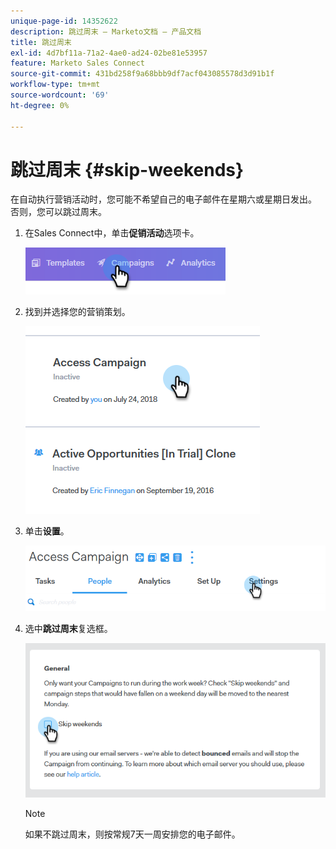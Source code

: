 ```yaml
---
unique-page-id: 14352622
description: 跳过周末 — Marketo文档 — 产品文档
title: 跳过周末
exl-id: 4d7bf11a-71a2-4ae0-ad24-02be81e53957
feature: Marketo Sales Connect
source-git-commit: 431bd258f9a68bbb9df7acf043085578d3d91b1f
workflow-type: tm+mt
source-wordcount: '69'
ht-degree: 0%

---
```


# 跳过周末 {#skip-weekends}

在自动执行营销活动时，您可能不希望自己的电子邮件在星期六或星期日发出。 否则，您可以跳过周末。

1. 在Sales Connect中，单击&#x200B;**促销活动**&#x200B;选项卡。

   ![](assets/one-2.png)

1. 找到并选择您的营销策划。

   ![](assets/two-2.png)

1. 单击&#x200B;**设置**。

   ![](assets/three-2.png)

1. 选中&#x200B;**跳过周末**&#x200B;复选框。

   ![](assets/four-2.png)

   >[!NOTE]
   >
   >如果不跳过周末，则按常规7天一周安排您的电子邮件。
